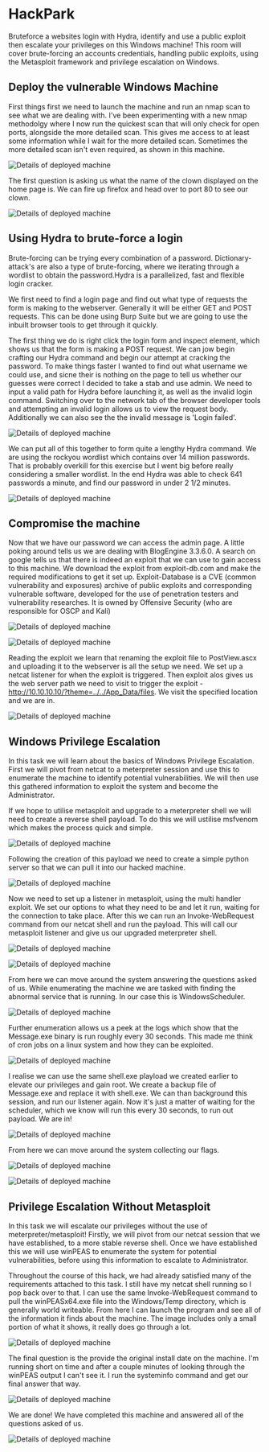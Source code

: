 # HackPark
Bruteforce a websites login with Hydra, identify and use a public exploit then escalate your privileges on this Windows machine! This room will cover brute-forcing an accounts credentials, handling public exploits, using the Metasploit framework and privilege escalation on Windows.

## Deploy the vulnerable Windows Machine
First things first we need to launch the machine and run an nmap scan to see what we are dealing with. I've been experimenting with a new nmap methodolgy where I now run the quickest scan that will only check for open ports, alongside the more detailed scan. This gives me access to at least some information while I wait for the more detailed scan. Sometimes the more detailed scan isn't even required, as shown in this machine.

![Details of deployed machine](images/nmapquick.png)

The first question is asking us what the name of the clown displayed on the home page is. We can fire up firefox and head over to port 80 to see our clown.

![Details of deployed machine](images/80.png)

## Using Hydra to brute-force a login
Brute-forcing can be trying every combination of a password. Dictionary-attack's are also a type of brute-forcing, where we iterating through a wordlist to obtain the password.Hydra is a parallelized, fast and flexible login cracker. 

We first need to find a login page and find out what type of requests the form is making to the webserver. Generally it will be either GET and POST requests. This can be done using Burp Suite but we are going to use the inbuilt browser tools to get through it quickly.

The first thing we do is right click the login form and inspect element, which shows us that the form is making a POST request. We can jow begin crafting our Hydra command and begin our attempt at cracking the password. To make things faster I wanted to find out what username we could use, and sicne their is nothing on the page to tell us whether our guesses were correct I decided to take a stab and use admin. We need to input a valid path for Hydra before launching it, as well as the invalid login command. Switching over to the network tab of the browser developer tools and attempting an invalid login allows us to view the request body. Additionally we can also see the the invalid message is 'Login failed'.

![Details of deployed machine](images/postreq.png)

We can put all of this together to form quite a lengthy Hydra command. We are using the rockyou wordlist which contains over 14 million passwords. That is probably overkill for this exercise but I went big before really considering a smaller wordlist. In the end Hydra was able to check 641 passwords a minute, and find our password in under 2 1/2 minutes. 

![Details of deployed machine](images/pw.png)

## Compromise the machine

Now that we have our password we can access the admin page. A little poking around tells us we are dealing with BlogEngine 3.3.6.0. A search on google tells us that there is indeed an exploit that we can use to gain access to this machine. We download the exploit from exploit-db.com and make the required modifications to get it set up. Exploit-Database is a CVE (common vulnerability and exposures) archive of public exploits and corresponding vulnerable software, developed for the use of penetration testers and vulnerability researches. It is owned by Offensive Security (who are responsible for OSCP and Kali)

![Details of deployed machine](images/adminpage.png)

![Details of deployed machine](images/cve.png)

Reading the exploit we learn that renaming the exploit file to PostView.ascx and uploading it to the webserver is all the setup we need. We set up a netcat listener for when the exploit is triggered. Then exploit alos gives us the web server path we need to visit to trigger the exploit - http://10.10.10.10/?theme=../../App_Data/files. We visit the specified location and we are in.

![Details of deployed machine](images/in.png)

## Windows Privilege Escalation
In this task we will learn about the basics of Windows Privilege Escalation. First we will pivot from netcat to a meterpreter session and use this to enumerate the machine to identify potential vulnerabilities. We will then use this gathered information to exploit the system and become the Administrator.

If we hope to utilise metasploit and upgrade to a meterpreter shell we will need to create a reverse shell payload. To do this we will ustilise msfvenom which makes the process quick and simple.

![Details of deployed machine](images/msfvenom.png)

Following the creation of this payload we need to create a simple python server so that we can pull it into our hacked machine. 

![Details of deployed machine](images/serving.png)

Now we need to set up a listener in metasploit, using the multi handler exploit. We set our options to what they need to be and let it run, waiting for the connection to take place. After this we can run an Invoke-WebRequest command from our netcat shell and run the payload. This will call our metasploit listener and give us our upgraded meterpreter shell. 

![Details of deployed machine](images/getmet.png)

![Details of deployed machine](images/gotmet.png)

From here we can move around the system answering the questions asked of us. While enumerating the machine we are tasked with finding the abnormal service that is running. In our case this is WindowsScheduler. 

![Details of deployed machine](images/services.png)

Further enumeration allows us a peek at the logs which show that the Message.exe binary is run roughly every 30 seconds. This made me think of cron jobs on a linux system and how they can be exploited.

![Details of deployed machine](images/messageexe.png)

I realise we can use the same shell.exe playload we created earlier to elevate our privileges and gain root. We create a backup file of Message.exe and replace it with shell.exe. We can than background this session, and run our listener again. Now it's just a matter of waiting for the scheduler, which we know will run this every 30 seconds, to run out payload. We are in!

![Details of deployed machine](images/getroot.png)

From here we can move around the system collecting our flags.

![Details of deployed machine](images/getroot-userfloag.png)

![Details of deployed machine](images/rootflag.png)

## Privilege Escalation Without Metasploit
In this task we will escalate our privileges without the use of meterpreter/metasploit! Firstly, we will pivot from our netcat session that we have established, to a more stable reverse shell. Once we have established this we will use winPEAS to enumerate the system for potential vulnerabilities, before using this information to escalate to Administrator.

Throughout the course of this hack, we had already satisfied many of the requirements attached to this task. I still have my netcat shell running so I pop back over to that. I can use the same Invoke-WebRequest command to pull the winPEASx64.exe file into the Windows/Temp directory, which is generally world writeable. From here I can launch the program and see all of the information it finds about the machine. The image includes only a small portion of what it shows, it really does go through a lot. 

![Details of deployed machine](images/winpeasinfo.png)

The final question is the provide the original install date on the machine. I'm running short on time and after a couple minutes of looking through the winPEAS output I can't see it. I run the systeminfo command and get our final answer that way.

![Details of deployed machine](images/systeminfo.png)

We are done! We have completed this machine and answered all of the questions asked of us.

![Details of deployed machine](images/fin.png)

